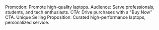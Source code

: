 Promotion: Promote high-quality laptops.
Audience: Serve professionals, students, and tech enthusiasts.
CTA: Drive purchases with a "Buy Now" CTA.
Unique Selling Proposition: Curated high-performance laptops, personalized service.
